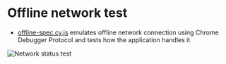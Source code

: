 # Offline network test

- [offline-spec.cy.js](cypress/e2e/offline-spec.cy.js) emulates offline network connection using Chrome Debugger Protocol and tests how the application handles it

![Network status test](images/offline.gif)
